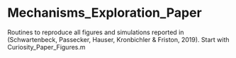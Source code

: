 # Mechanisms_Exploration_Paper

Routines to reproduce all figures and simulations reported in (Schwartenbeck, Passecker, Hauser, Kronbichler & Friston, 2019). Start with Curiosity_Paper_Figures.m 
